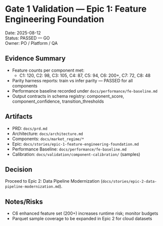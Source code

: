 # Gate 1 Validation — Epic 1: Feature Engineering Foundation
Date: 2025-08-12  
Status: PASSED — GO  
Owner: PO / Platform / QA

## Evidence Summary
- Feature counts per component met:
  - C1: 120, C2: 98, C3: 105, C4: 87, C5: 94, C6: 200+, C7: 72, C8: 48
- Parity harness reports: train vs infer parity — PASSED for all components
- Performance baseline recorded under `docs/performance/fe-baseline.md`
- Output contracts in schema registry: component_score, component_confidence, transition_thresholds

## Artifacts
- PRD: `docs/prd.md`
- Architecture: `docs/architecture.md`
- Components: `docs/market_regime/*`
- Epic: `docs/stories/epic-1-feature-engineering-foundation.md`
- Performance Baseline: `docs/performance/fe-baseline.md`
- Calibration: `docs/validation/component-calibration/` (samples)

## Decision
Proceed to Epic 2: Data Pipeline Modernization (`docs/stories/epic-2-data-pipeline-modernization.md`).

## Notes/Risks
- C6 enhanced feature set (200+) increases runtime risk; monitor budgets
- Parquet sample coverage to be expanded in Epic 2 for cloud datasets

